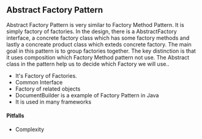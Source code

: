 ## Abstract Factory Pattern

Abstract Factory Pattern is very similar to Factory Method Pattern. It is simply factory of factories.
In the design, there is a AbstractFactory interface, a concrete factory class which has some factory methods and lastly
a concreate product class which exteds concrete factory. The main goal in this pattern is to group factories together. 
The key distinction is that it uses composition which Factory Method pattern not use. The Abstract class in the pattern help us to decide which Factory we will use.. 



- It's Factory of Factories.
- Common Interface
- Factory of related objects
- DocumentBuilder is a example of Factory Pattern in Java
- It is used in many frameworks

#### Pitfalls

- Complexity
